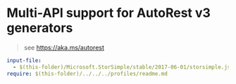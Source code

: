 # Multi-API support for AutoRest v3 generators

> see https://aka.ms/autorest

``` yaml
input-file:
  - $(this-folder)/Microsoft.StorSimple/stable/2017-06-01/storsimple.json
require: $(this-folder)/../../../profiles/readme.md
```
